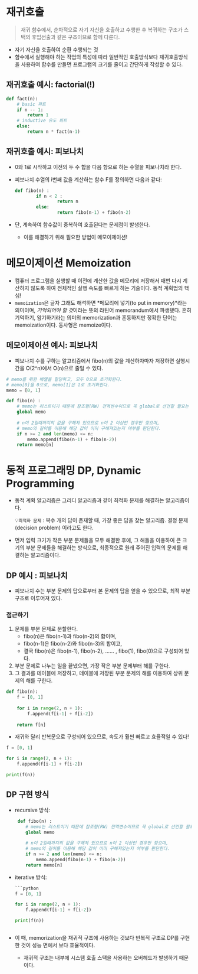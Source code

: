 # 재귀호출

> 재귀 함수에서, 순차적으로 자기 자신을 호출하고 수행한 후 복귀하는 구조가 스택의 후입선출과 같은 구조이므로 함께 다룬다.

- 자기 자신을 호출하여 순환 수행되는 것
- 함수에서 실행해야 하는 작업의 특성에 따라 일반적인 호출방식보다 재귀호출방식을 사용하여 함수를 만들면 프로그램의 크기를 줄이고 간단하게 작성할 수 있다.

## 재귀호출 예시: factorial(!)

```python
def fact(n):
    # basic 파트
    if n -- 1:
        return 1
    # inductive 유도 파트
    else:
        return n * fact(n-1)
```

## 재귀호출 예시: 피보나치

- 0와 1로 시작하고 이전의 두 수 합을 다음 항으로 하는 수열을 피보나치라 한다.
- 피보나치 수열의 i번째 값을 계산하는 함수 F를 정의하면 다음과 같다:

    ```python
    def fibo(n) :
    		if n < 2 : 
    				return n
    		else: 
    				return fibo(n-1) + fibo(n-2)
    ```

- 단, 계속하여 함수값이 중복하여 호출된다는 문제점이 발생한다.
    - 이를 해결하기 위해 필요한 방법이 메모이제이션!

# 메모이제이션 Memoization

- 컴퓨터 프로그램을 실행할 때 이전에 계산한 값을 메모리에 저장해서 매번 다시 계산하지 않도록 하여 전체적인 실행 속도를 빠르게 하는 기술이다. 동적 계획법의 핵심!
- `memoization`은 글자 그래도 해석하면 *메모리에 넣기(to put in memory)*라는 의미이며, *기억되어야 할 것*이라는 뜻의 라틴어 memorandum에서 파생됐다. 흔히 기억하기, 암기하기라는 의미의 memorization과 혼동하지만 정확한 단어는 memoization이다. 동사형은 memoize이다.

## 메모이제이션 예시: 피보나치

- 피보나치 수를 구하는 알고리즘에서 fibo(n)의 값을 계산하자마자 저장하면 실행시간을 O(2^n)에서 O(n)으로 줄일 수 있다.

```python
# memo를 위한 배열을 할당하고, 모두 0으로 초기화한다.
# memo[0]을 0으로, memo[1]은 1로 초기화한다.
memo = [0, 1]

def fibo(n) :
    # memo는 리스트이기 때문에 참조형(RW) 전역변수이므로 꼭 global로 선언할 필요는 없다.
    global memo
    
    # n이 2일때까지의 값을 구해져 있으므로 n이 2 이상인 경우만 찾으며,
    # memo의 길이를 이용해 해당 값이 이미 구해져있는지 여부를 판단한다.
    if n >= 2 and len(memo) <= n:
        memo.append(fibo(n-1) + fibo(n-2))
    return memo[n]
```

# 동적 프로그래밍 DP, Dynamic Programming

- 동적 계획 알고리즘은 그리디 알고리즘과 같이 최적화 문제를 해결하는 알고리즘이다.

    💡`최적화 문제` : 복수 개의 답이 존재할 때, 가장 좋은 답을 찾는 알고리즘. 결정 문제(decision problem) 이라고도 한다. 

- 먼저 입력 크기가 작은 부분 문제들을 모두 해결한 후에, 그 해들을 이용하여 큰 크기의 부분 문제들을 해결하는 방식으로, 최종적으로 원래 주어진 입력의 문제를 해결하는 알고리즘이다.

## DP 예시 : 피보나치

- 피보나치 수는 부분 문제의 답으로부터 본 문제의 답을 얻을 수 있으므로, 최적 부분 구조로 이루어져 있다.

### 접근하기

1. 문제를 부분 문제로 분할한다.
    - fibo(n)은 fibo(n-1)과 fibo(n-2)의 합이며,
    - fibo(n-1)은 fibo(n-2)와 fibo(n-3)의 합이고,
    - 결국 fibo(n)은 fibo(n-1), fibo(n-2), ...... , fibo(1), fibo(0)으로 구성되어 있다.
2. 부분 문제로 나누는 일을 끝냈으면, 가장 작은 부분 문제부터 해를 구한다.
3. 그 결과를 테이블에 저장하고, 테이블에 저장된 부분 문제의 해를 이용하여 상위 문제의 해를 구한다.

```python
def fibo(n):
    f = [0, 1]
    
    for i in range(2, n + 1):
        f.append(f[i-1] + f[i-2])
        
    return f[n]
```

- 재귀와 달리 반복문으로 구성되어 있으므로, 속도가 훨씬 빠르고 효율적일 수 있다!

```python
f = [0, 1]

for i in range(2, n + 1):
    f.append(f[i-1] + f[i-2])

print(f(n))
```

## DP 구현 방식

- recursive 방식:

    ```python
     def fibo(n) :
        # memo는 리스트이기 때문에 참조형(RW) 전역변수이므로 꼭 global로 선언할 필요는 없다.
        global memo
        
        # n이 2일때까지의 값을 구해져 있으므로 n이 2 이상인 경우만 찾으며,
        # memo의 길이를 이용해 해당 값이 이미 구해져있는지 여부를 판단한다.
        if n >= 2 and len(memo) <= n:
            memo.append(fibo(n-1) + fibo(n-2))
        return memo[n]
    ```

- iterative 방식:

    ```python
    ```python
    f = [0, 1]

    for i in range(2, n + 1):
        f.append(f[i-1] + f[i-2])

    print(f(n))
    ```
    ```

- 이 때, memorization을 재귀적 구조에 사용하는 것보다 반복적 구조로 DP를 구현한 것이 성능 면에서 보다 효율적이다.
    - 재귀적 구조는 내부에 시스템 호출 스택을 사용하는 오버헤드가 발생하기 때문이다.
